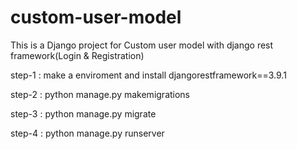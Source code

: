 # custom-user-model
This is a Django project for Custom user model with django rest framework(Login &amp; Registration)

step-1 : make a enviroment and install djangorestframework==3.9.1

step-2 : python manage.py makemigrations

step-3 : python manage.py migrate

step-4 : python manage.py runserver
      
